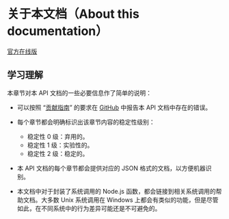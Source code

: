 # 关于本文档（About this documentation）

[官方在线版](https://nodejs.org/docs/latest-v12.x/api/documentation.html)

## 学习理解

本章节对本 API 文档的一些必要信息作了简单的说明：

- 可以按照 “[贡献指南](https://github.com/nodejs/node/blob/main/CONTRIBUTING.md)” 的要求在 [GitHub](https://github.com/nodejs/node/issues/new) 中报告本 API 文档中存在的错误。

- 每个章节都会明确标识出该章节内容的稳定性级别：

  - 稳定性 0 级：弃用的。
  - 稳定性 1 级：实验性的。
  - 稳定性 2 级：稳定的。

- 本 API 文档的每个章节都会提供对应的 JSON 格式的文档，以方便机器识别。

- 本文档中对于封装了系统调用的 Node.js 函数，都会链接到相关系统调用的帮助文档。大多数 Unix 系统调用在 Windows 上都会有类似的功能，但是尽管如此，在不同系统中的行为差异可能还是不可避免的。
